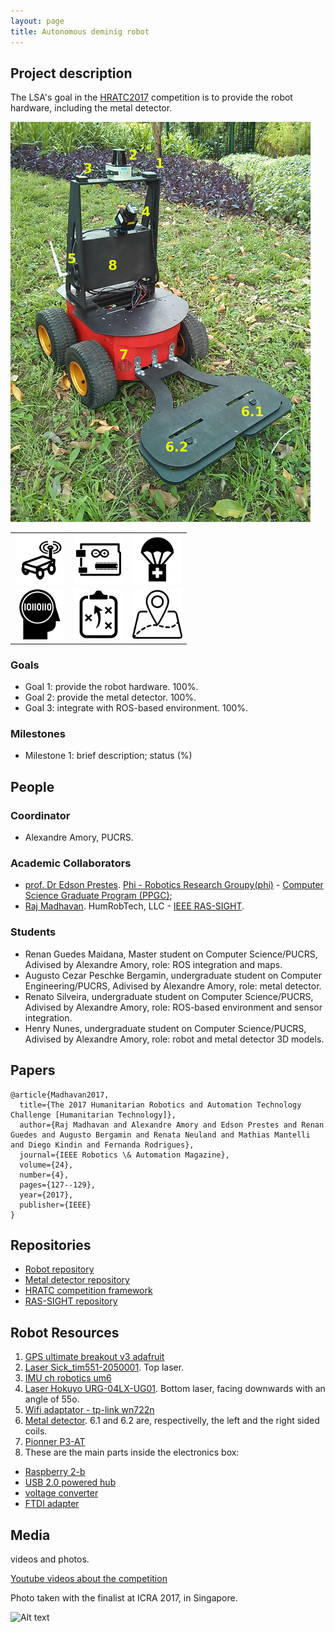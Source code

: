 ```yaml
---
layout: page
title: Autonomous deminig robot
---
```


## Project description

The LSA's goal in the [HRATC2017](http://inf.ufrgs.br/hratc2017/HRATC2017/Welcome.html) competition is to provide the robot hardware, including the metal detector.

![Alt text](../images/projects/hratc/robot.jpg "HRATC robot")

| | | |
| --- | --- | --- |
| ![land robot](../images/icons/land-robot.png "land robot") |  ![electronics](../images/icons/electronics.png "electronics") | ![Humanitatian app](../images/icons/humanitarian.png "Humanitatian app") |
| ![AI](../images/icons/ia.png "Ai") |  ![path planning](../images/icons/planning.png "path planning") | ![geo](../images/icons/geo.png "geo app") |


### Goals

 - Goal 1: provide the robot hardware. 100%.
 - Goal 2: provide the metal detector. 100%.
 - Goal 3: integrate with ROS-based environment. 100%.
 
### Milestones

 - Milestone 1: brief description; status (%)

## People

### Coordinator

 - Alexandre Amory, PUCRS.

### Academic Collaborators

 - [prof. Dr Edson Prestes](http://www.inf.ufrgs.br/~prestes/site/Welcome.html). [Phi - Robotics Research Groupy(phi)](http://www.inf.ufrgs.br/phi-group/phi-r2/Welcome.html) - [Computer Science Graduate Program (PPGC)](http://www.inf.ufrgs.br/ppgc/);
 - [Raj Madhavan](http://www.robotics.umd.edu/faculty/madhavan-raj). HumRobTech, LLC - [IEEE RAS-SIGHT](http://www.ieee-ras.org/ras-sight). 

### Students

 - Renan Guedes Maidana, Master student on Computer Science/PUCRS, Adivised by Alexandre Amory, role: ROS integration and maps.
 - Augusto Cezar Peschke Bergamin, undergraduate student on Computer Engineering/PUCRS, Adivised by Alexandre Amory, role: metal detector.
 - Renato Silveira, undergraduate student on Computer Science/PUCRS, Adivised by Alexandre Amory, role: ROS-based environment and sensor integration.
 - Henry Nunes, undergraduate student on Computer Science/PUCRS, Adivised by Alexandre Amory, role: robot and metal detector 3D models.

## Papers

```
@article{Madhavan2017,
  title={The 2017 Humanitarian Robotics and Automation Technology Challenge [Humanitarian Technology]},
  author={Raj Madhavan and Alexandre Amory and Edson Prestes and Renan Guedes and Augusto Bergamin and Renata Neuland and Mathias Mantelli and Diego Kindin and Fernanda Rodrigues},
  journal={IEEE Robotics \& Automation Magazine},
  volume={24},
  number={4},
  pages={127--129},
  year={2017},
  publisher={IEEE}
}
```

## Repositories

 - [Robot repository](https://github.com/lsa-pucrs/hratc2017_robot)
 - [Metal detector repository](https://github.com/lsa-pucrs/metal_detector_msgs)
 - [HRATC competition framework](https://github.com/lsa-pucrs/hratc2017_framework)
 - [RAS-SIGHT repository](https://github.com/ras-sight/)


## Robot Resources

1. [GPS ultimate breakout v3 adafruit](https://www.adafruit.com/product/746)
2. [Laser Sick_tim551-2050001](https://www.sick.com/us/en/detection-and-ranging-solutions/2d-laser-scanners/tim5xx/tim551-2050001/p/p343045). Top laser.
3. [IMU ch robotics um6](http://www.chrobotics.com/shop/orientation-sensor-um6)
4. [Laser Hokuyo URG-04LX-UG01](https://www.hokuyo-aut.jp/02sensor/07scanner/urg_04lx_ug01.html). Bottom laser, facing downwards with an angle of 55o.
5. [Wifi adaptator - tp-link wn722n](http://www.tp-link.com/en/download/TL-WN722N.html)
6. [Metal detector](https://github.com/ras-sight/metal_detector_msgs). 6.1 and 6.2 are, respectivelly, the left and the right sided coils.
7. [Pionner P3-AT](http://www.mobilerobots.com/ResearchRobots/P3AT.aspx)
8. These are the main parts inside the electronics box:
  - [Raspberry 2-b](https://www.raspberrypi.org/products/raspberry-pi-2-model-b/)
  - [USB 2.0 powered hub](https://www.adafruit.com/products/961)
  - [voltage converter]()
  - [FTDI adapter]()

## Media 

videos and photos.

[Youtube videos about the competition](https://www.youtube.com/playlist?list=PLecI7jQbTC3z4A3bb6W49LBs-n3-Lczji)

Photo taken with the finalist at ICRA 2017, in Singapore.

![Alt text](../images/projects/hratc/icra.jpg "HRATC robot")
